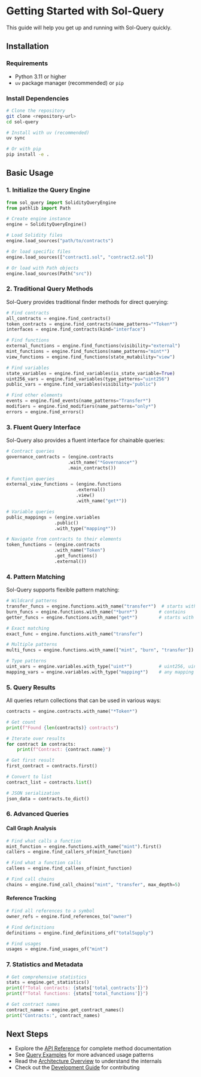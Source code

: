 # Getting Started with Sol-Query

This guide will help you get up and running with Sol-Query quickly.

## Installation

### Requirements

- Python 3.11 or higher
- `uv` package manager (recommended) or `pip`

### Install Dependencies

```bash
# Clone the repository
git clone <repository-url>
cd sol-query

# Install with uv (recommended)
uv sync

# Or with pip
pip install -e .
```

## Basic Usage

### 1. Initialize the Query Engine

```python
from sol_query import SolidityQueryEngine
from pathlib import Path

# Create engine instance
engine = SolidityQueryEngine()

# Load Solidity files
engine.load_sources("path/to/contracts")

# Or load specific files
engine.load_sources(["contract1.sol", "contract2.sol"])

# Or load with Path objects
engine.load_sources(Path("src"))
```

### 2. Traditional Query Methods

Sol-Query provides traditional finder methods for direct querying:

```python
# Find contracts
all_contracts = engine.find_contracts()
token_contracts = engine.find_contracts(name_patterns="*Token*")
interfaces = engine.find_contracts(kind="interface")

# Find functions
external_functions = engine.find_functions(visibility="external")
mint_functions = engine.find_functions(name_patterns="mint*")
view_functions = engine.find_functions(state_mutability="view")

# Find variables
state_variables = engine.find_variables(is_state_variable=True)
uint256_vars = engine.find_variables(type_patterns="uint256")
public_vars = engine.find_variables(visibility="public")

# Find other elements
events = engine.find_events(name_patterns="Transfer*")
modifiers = engine.find_modifiers(name_patterns="only*")
errors = engine.find_errors()
```

### 3. Fluent Query Interface

Sol-Query also provides a fluent interface for chainable queries:

```python
# Contract queries
governance_contracts = (engine.contracts
                       .with_name("*Governance*")
                       .main_contracts())

# Function queries
external_view_functions = (engine.functions
                          .external()
                          .view()
                          .with_name("get*"))

# Variable queries
public_mappings = (engine.variables
                  .public()
                  .with_type("mapping*"))

# Navigate from contracts to their elements
token_functions = (engine.contracts
                  .with_name("Token")
                  .get_functions()
                  .external())
```

### 4. Pattern Matching

Sol-Query supports flexible pattern matching:

```python
# Wildcard patterns
transfer_funcs = engine.functions.with_name("transfer*")  # starts with
burn_funcs = engine.functions.with_name("*burn*")        # contains
getter_funcs = engine.functions.with_name("get*")        # starts with

# Exact matching
exact_func = engine.functions.with_name("transfer")

# Multiple patterns
multi_funcs = engine.functions.with_name(["mint", "burn", "transfer"])

# Type patterns
uint_vars = engine.variables.with_type("uint*")          # uint256, uint128, etc.
mapping_vars = engine.variables.with_type("mapping*")    # any mapping type
```

### 5. Query Results

All queries return collections that can be used in various ways:

```python
contracts = engine.contracts.with_name("*Token*")

# Get count
print(f"Found {len(contracts)} contracts")

# Iterate over results
for contract in contracts:
    print(f"Contract: {contract.name}")

# Get first result
first_contract = contracts.first()

# Convert to list
contract_list = contracts.list()

# JSON serialization
json_data = contracts.to_dict()
```

### 6. Advanced Queries

#### Call Graph Analysis

```python
# Find what calls a function
mint_function = engine.functions.with_name("mint").first()
callers = engine.find_callers_of(mint_function)

# Find what a function calls
callees = engine.find_callees_of(mint_function)

# Find call chains
chains = engine.find_call_chains("mint", "transfer", max_depth=5)
```

#### Reference Tracking

```python
# Find all references to a symbol
owner_refs = engine.find_references_to("owner")

# Find definitions
definitions = engine.find_definitions_of("totalSupply")

# Find usages
usages = engine.find_usages_of("mint")
```

### 7. Statistics and Metadata

```python
# Get comprehensive statistics
stats = engine.get_statistics()
print(f"Total contracts: {stats['total_contracts']}")
print(f"Total functions: {stats['total_functions']}")

# Get contract names
contract_names = engine.get_contract_names()
print("Contracts:", contract_names)
```

## Next Steps

- Explore the [API Reference](api-reference.md) for complete method documentation
- See [Query Examples](query-examples.md) for more advanced usage patterns
- Read the [Architecture Overview](architecture.md) to understand the internals
- Check out the [Development Guide](development.md) for contributing
